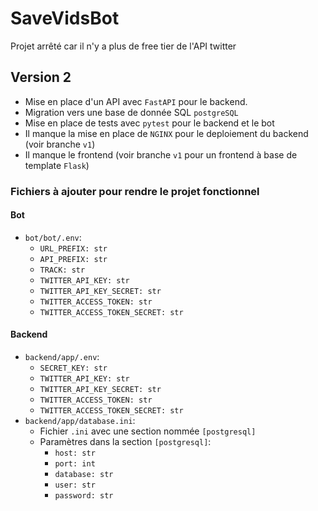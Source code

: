 # SaveVidsBot

Projet arrêté car il n'y a plus de free tier de l'API twitter 

## Version 2
- Mise en place d'un API avec `FastAPI` pour le backend.
- Migration vers une base de donnée SQL `postgreSQL` 
- Mise en place de tests avec `pytest` pour le backend et le bot
- Il manque la mise en place de `NGINX` pour le deploiement du backend (voir branche `v1`)
- Il manque le frontend (voir branche `v1` pour un frontend à base de template `Flask`)

### Fichiers à ajouter pour rendre le projet fonctionnel

#### Bot
- `bot/bot/.env`:
    - `URL_PREFIX: str`
    - `API_PREFIX: str`
    - `TRACK: str`
    - `TWITTER_API_KEY: str`    
    - `TWITTER_API_KEY_SECRET: str`
    - `TWITTER_ACCESS_TOKEN: str`
    - `TWITTER_ACCESS_TOKEN_SECRET: str`

#### Backend
- `backend/app/.env`:
    - `SECRET_KEY: str`
    - `TWITTER_API_KEY: str`    
    - `TWITTER_API_KEY_SECRET: str`
    - `TWITTER_ACCESS_TOKEN: str`
    - `TWITTER_ACCESS_TOKEN_SECRET: str`
- `backend/app/database.ini`:
    - Fichier `.ini` avec une section nommée `[postgresql]`
    - Paramètres dans la section `[postgresql]`:
        - `host: str`
        - `port: int`
        - `database: str`
        - `user: str`
        - `password: str`